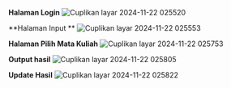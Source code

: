 **Halaman Login**
![Cuplikan layar 2024-11-22 025520](https://github.com/user-attachments/assets/2ca8f0fb-ece8-471b-bb2d-17c6eba281ad)

**Halaman Input **
![Cuplikan layar 2024-11-22 025553](https://github.com/user-attachments/assets/dbd4da5b-2a21-4b70-a0b4-c78778e06b89)

**Halaman Pilih Mata Kuliah**
![Cuplikan layar 2024-11-22 025753](https://github.com/user-attachments/assets/1e7956e1-8d60-4631-8585-ea2c78080010)

**Output hasil**
![Cuplikan layar 2024-11-22 025805](https://github.com/user-attachments/assets/869e21b4-c8d2-466e-ab91-037a9404089a)

**Update Hasil**
![Cuplikan layar 2024-11-22 025822](https://github.com/user-attachments/assets/708e9f11-4eed-4953-b3ed-9bb8d5954370)
